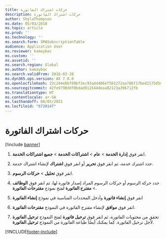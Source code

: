 ```yaml
---
title: حركات اشتراك الفاتورة
description: حركات اشتراك الفاتورة
author: ShylaThompson
ms.date: 05/03/2018
ms.topic: article
ms.prod: ''
ms.technology: ''
ms.search.form: SMASubscriptionTable
audience: Application User
ms.reviewer: kamaybac
ms.custom: ''
ms.assetid: ''
ms.search.region: Global
ms.author: kamaybac
ms.search.validFrom: 2016-02-28
ms.dyn365.ops.version: AX 7.0.0
ms.openlocfilehash: 22c244e6bf09bf2ec93add406ef561272aa786f17bed2175d5df1cf7ba7213ee
ms.sourcegitcommit: 42fe9790ddf0bdad911544deaa82123a396712fb
ms.translationtype: HT
ms.contentlocale: ar-SA
ms.lasthandoff: 08/05/2021
ms.locfileid: "6720147"
---
```

# <a name="invoice-subscription-transactions"></a>حركات اشتراك الفاتورة 

[!include [banner](../includes/banner.md)]



1.  انقر فوق **إدارة الخدمة** \> **عام** \> **اشتراكات الخدمة** \> **جميع اشتراكات الخدمة**.

2.  حدد اشترك خدمة، ثم انقر فوق **تحرير** أو انقر فوق **اشتراك** لإنشاء اشتراك خدمة.

3.  انقر فوق **تحليل** \> **حركات الرسوم**.

4.  حدد حركة الرسوم أو حركات الرسوم المراد إصدار فاتورة لها، ثم انقر فوق **الوظائف** \> **مقترح الفاتورة** لفتح نموذج **مقترحات الفاتورة**.

5.  انقر فوق **إنشاء فاتورة** وأدخل المحددات المناسبة في نموذج **إنشاء الفاتورة**

6.  انقر فوق **موافق** لإنشاء مقترح الفاتورة في النموذج **مقترحات الفاتورة**.

7.  تحقق من محتويات الفاتورة، ثم انقر فوق **ترحيل فاتورة** لفتح النموذج **ترحيل الفاتورة** لأجل ترحيل الفاتورة. كما يمكنك أيضًا طباعة الفاتورة من النموذج **ترحيل الفاتورة**.

  




[!INCLUDE[footer-include](../../includes/footer-banner.md)]